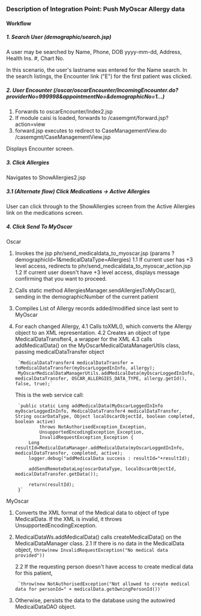 ### Description of Integration Point: Push MyOscar Allergy data

#### Workflow

##### 1. Search User (demographic/search.jsp)
A user may be searched by Name, Phone, DOB yyyy-mm-dd, Address, Health Ins. #, Chart No.

In this scenario, the user's lastname was entered for the Name search.
In the search listings, the Encounter link ("E") for the first patient was clicked.

##### 2. User Encounter (/oscar/oscarEncounter/IncomingEncounter.do?providerNo=999998&appointmentNo=&demographicNo=1...)

1. Forwards to oscarEncounter/Index2.jsp
2. If module caisi is loaded, forwards to /casemgmt/forward.jsp?action=view
3. forward.jsp executes to redirect to CaseManagementView.do /casemgmt/CaseManagementView.jsp

Displays Encounter screen.

##### 3. Click Allergies 

Navigates to ShowAllergies2.jsp

##### 3.1 (Alternate flow) Click Medications -> Active Allergies

User can click through to the ShowAllergies screen from the Active Allergies link on the medications screen.

##### 4. Click Send To MyOscar

Oscar 

1. Invokes the jsp phr/send_medicaldata_to_myoscar.jsp (params ?demographicId=1&medicalDataType=Allergies) 
	1.1 If current user has +3 level access, redirects to phr/send_medicaldata_to_myoscar_action.jsp
	1.2 If current user doesn't have +3 level access, displays message confirming that you want to proceed.
2. Calls static method AllergiesManager.sendAllergiesToMyOscar(), sending in the demographicNumber of the current patient
3. Compiles List of Allergy records added/modified since last sent to MyOscar
4. For each changed Allergy, 
	4.1 Calls toXML(), which converts the Allergy object to an XML representation.
	4.2 Creates an object of type MedicalDataTransfter4, a wrapper for the XML
	4.3 calls addMedicalData() on the MyOscarMedicalDataManagerUtils class, passing medicalDataTransfer object

		`MedicalDataTransfer4 medicalDataTransfer = toMedicalDataTransfer(myOscarLoggedInInfo, allergy);
		MyOscarMedicalDataManagerUtils.addMedicalData(myOscarLoggedInInfo, medicalDataTransfer, OSCAR_ALLERGIES_DATA_TYPE, allergy.getId(), false, true);`

	This is the web service call:

		`public static Long addMedicalData(MyOscarLoggedInInfo myOscarLoggedInInfo, MedicalDataTransfer4 medicalDataTransfer, String oscarDataType, Object localOscarObjectId, boolean completed, boolean active)
				throws NotAuthorisedException_Exception, 
				UnsupportedEncodingException_Exception, 
				InvalidRequestException_Exception {
			Long resultId=MedicalDataManager.addMedicalData(myOscarLoggedInInfo, medicalDataTransfer, completed, active);
			logger.debug("addMedicalData success : resultId="+resultId);

			addSendRemoteDataLog(oscarDataType, localOscarObjectId, medicalDataTransfer.getData());
		
			return(resultId);
		}`

MyOscar 
1. Converts the XML format of the Medical data to object of type MedicalData. If the XML is invalid, it throws UnsupportedEncodingException.
2. MedicalDataWs.addMedicalData() calls createMedicalData() on the MedicalDataManager class.
	2.1 If there is no data in the MedicalData object,
		`throw(new InvalidRequestException("No medical data provided"))`

	2.2 If the requesting person doesn't have access to create medical data for this patient,
 
		`throw(new NotAuthorisedException("Not allowed to create medical data for personId=" + medicalData.getOwningPersonId())`

3. Otherwise, persists the data to the database using the autowired MedicalDataDAO object.






